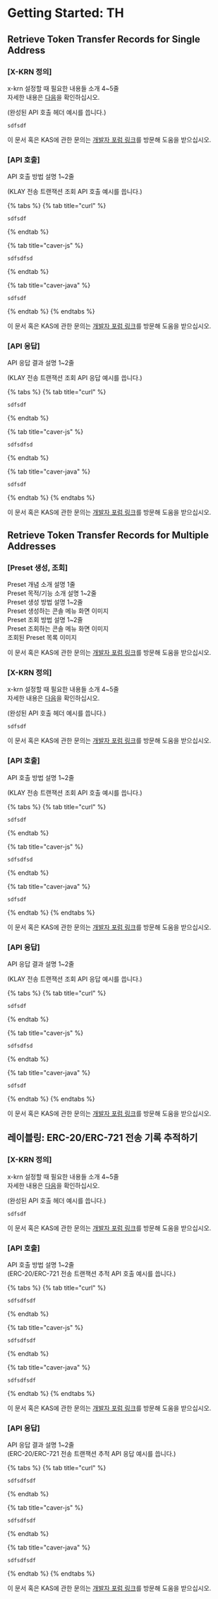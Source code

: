 # Getting Started: TH

## Retrieve Token Transfer Records for Single Address

### \[X-KRN 정의\]

x-krn 설정할 때 필요한 내용들 소개 4~5줄  
자세한 내용은 [다음](https://github.com/ray-groundx/myfirstci/tree/8cabc1d19c42b50e52fd33751914044dadf9289c/Basics%20-%20X-KRN%20섹션/README.md)을 확인하십시오.

\(완성된 API 호출 헤더 예시를 씁니다.\)

```text
sdfsdf
```

이 문서 혹은 KAS에 관한 문의는 [개발자 포럼 링크](https://forum.XXX%20제품%20도메인.com/)를 방문해 도움을 받으십시오.

### \[API 호출\]

API 호출 방법 설명 1~2줄

\(KLAY 전송 트랜잭션 조회 API 호출 예시를 씁니다.\)

{% tabs %}
{% tab title="curl" %}
```text
sdfsdf
```
{% endtab %}

{% tab title="caver-js" %}
```text
sdfsdfsd
```
{% endtab %}

{% tab title="caver-java" %}
```text
sdfsdf
```
{% endtab %}
{% endtabs %}

이 문서 혹은 KAS에 관한 문의는 [개발자 포럼 링크](https://forum.XXX%20제품%20도메인.com/)를 방문해 도움을 받으십시오.

### \[API 응답\]

API 응답 결과 설명 1~2줄

\(KLAY 전송 트랜잭션 조회 API 응답 예시를 씁니다.\)

{% tabs %}
{% tab title="curl" %}
```text
sdfsdf
```
{% endtab %}

{% tab title="caver-js" %}
```text
sdfsdfsd
```
{% endtab %}

{% tab title="caver-java" %}
```text
sdfsdf
```
{% endtab %}
{% endtabs %}

이 문서 혹은 KAS에 관한 문의는 [개발자 포럼 링크](https://forum.XXX%20제품%20도메인.com/)를 방문해 도움을 받으십시오.

## Retrieve Token Transfer Records for Multiple Addresses

### \[Preset 생성, 조회\]

Preset 개념 소개 설명 1줄  
Preset 목적/기능 소개 설명 1~2줄  
Preset 생성 방법 설명 1~2줄  
Preset 생성하는 콘솔 메뉴 화면 이미지  
Preset 조회 방법 설명 1~2줄  
Preset 조회하는 콘솔 메뉴 화면 이미지  
조회된 Preset 목록 이미지

이 문서 혹은 KAS에 관한 문의는 [개발자 포럼 링크](https://forum.XXX%20제품%20도메인.com/)를 방문해 도움을 받으십시오.

### \[X-KRN 정의\]

x-krn 설정할 때 필요한 내용들 소개 4~5줄  
자세한 내용은 [다음](https://github.com/ray-groundx/myfirstci/tree/8cabc1d19c42b50e52fd33751914044dadf9289c/Basics%20-%20X-KRN%20섹션%20링크/README.md)을 확인하십시오.

\(완성된 API 호출 헤더 예시를 씁니다.\)

```text
sdfsdf
```

이 문서 혹은 KAS에 관한 문의는 [개발자 포럼 링크](https://forum.XXX%20제품%20도메인.com/)를 방문해 도움을 받으십시오.

### \[API 호출\]

API 호출 방법 설명 1~2줄

\(KLAY 전송 트랜잭션 조회 API 호출 예시를 씁니다.\)

{% tabs %}
{% tab title="curl" %}
```text
sdfsdf
```
{% endtab %}

{% tab title="caver-js" %}
```text
sdfsdfsd
```
{% endtab %}

{% tab title="caver-java" %}
```text
sdfsdf
```
{% endtab %}
{% endtabs %}

이 문서 혹은 KAS에 관한 문의는 [개발자 포럼 링크](https://forum.XXX%20제품%20도메인.com/)를 방문해 도움을 받으십시오.

### \[API 응답\]

API 응답 결과 설명 1~2줄

\(KLAY 전송 트랜잭션 조회 API 응답 예시를 씁니다.\)

{% tabs %}
{% tab title="curl" %}
```text
sdfsdf
```
{% endtab %}

{% tab title="caver-js" %}
```text
sdfsdfsd
```
{% endtab %}

{% tab title="caver-java" %}
```text
sdfsdf
```
{% endtab %}
{% endtabs %}

이 문서 혹은 KAS에 관한 문의는 [개발자 포럼 링크](https://forum.XXX%20제품%20도메인.com/)를 방문해 도움을 받으십시오.

## 레이블링: ERC-20/ERC-721 전송 기록 추적하기

### \[X-KRN 정의\]

x-krn 설정할 때 필요한 내용들 소개 4~5줄  
자세한 내용은 [다음](https://github.com/ray-groundx/myfirstci/tree/8cabc1d19c42b50e52fd33751914044dadf9289c/Basics%20-%20X-KRN%20섹션/README.md)을 확인하십시오.

\(완성된 API 호출 헤더 예시를 씁니다.\)

```text
sdfsdf
```

이 문서 혹은 KAS에 관한 문의는 [개발자 포럼 링크](https://forum.XXX%20제품%20도메인.com/)를 방문해 도움을 받으십시오.

### \[API 호출\]

API 호출 방법 설명 1~2줄  
\(ERC-20/ERC-721 전송 트랜잭션 추적 API 호출 예시를 씁니다.\)

{% tabs %}
{% tab title="curl" %}
```text
sdfsdfsdf
```
{% endtab %}

{% tab title="caver-js" %}
```text
sdfsdfsdf
```
{% endtab %}

{% tab title="caver-java" %}
```text
sdfsdfsdf
```
{% endtab %}
{% endtabs %}

이 문서 혹은 KAS에 관한 문의는 [개발자 포럼 링크](https://forum.XXX%20제품%20도메인.com/)를 방문해 도움을 받으십시오.

### \[API 응답\]

API 응답 결과 설명 1~2줄  
\(ERC-20/ERC-721 전송 트랜잭션 추적 API 응답 예시를 씁니다.\)

{% tabs %}
{% tab title="curl" %}
```text
sdfsdfsdf
```
{% endtab %}

{% tab title="caver-js" %}
```text
sdfsdfsdf
```
{% endtab %}

{% tab title="caver-java" %}
```text
sdfsdfsdf
```
{% endtab %}
{% endtabs %}

이 문서 혹은 KAS에 관한 문의는 [개발자 포럼 링크](https://forum.XXX%20제품%20도메인.com/)를 방문해 도움을 받으십시오.

